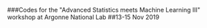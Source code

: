###Codes for the "Advanced Statistics meets Machine Learning III" workshop at Argonne National Lab
##13-15 Nov 2019
